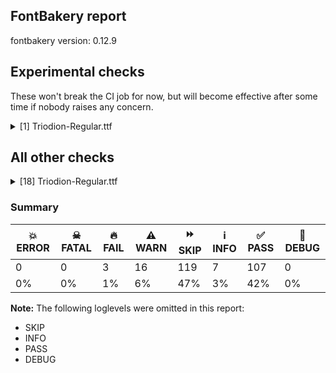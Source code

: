## FontBakery report

fontbakery version: 0.12.9



## Experimental checks

These won't break the CI job for now, but will become effective after some time if nobody raises any concern.


<details><summary>[1] Triodion-Regular.ttf</summary>
<div>
<details>
    <summary>⚠️ <b>WARN</b> Validate size, and resolution of article images, and ensure article page has minimum length and includes visual assets. <a href="https://fontbakery.readthedocs.io/en/stable/fontbakery/checks/googlefonts.article.html#"></a></summary>
    <div>







* ⚠️ **WARN** <p>Family metadata at fonts/ttf does not have an article.</p>
 [code: lacks-article]



</div>
</details>
</div>
</details>




## All other checks



<details><summary>[18] Triodion-Regular.ttf</summary>
<div>
<details>
    <summary>🔥 <b>FAIL</b> Do we have the latest version of FontBakery installed? <a href="https://fontbakery.readthedocs.io/en/stable/fontbakery/checks/universal.fontbakery.html#"></a></summary>
    <div>







* 🔥 **FAIL** <p>Current FontBakery version is 0.12.9, while a newer 0.12.10 is already available. Please upgrade it with 'pip install -U fontbakery'</p>
 [code: outdated-fontbakery]



</div>
</details>

<details>
    <summary>🔥 <b>FAIL</b> Shapes languages in all GF glyphsets. <a href="https://fontbakery.readthedocs.io/en/stable/fontbakery/checks/googlefonts.glyphset.html#"></a></summary>
    <div>







* 🔥 **FAIL** <p>GF_Cyrillic_Core glyphset:</p>
<table>
<thead>
<tr>
<th align="left">Language</th>
<th align="left">FAIL messages</th>
</tr>
</thead>
<tbody>
<tr>
<td align="left">uk_Cyrl (Ukrainian)</td>
<td align="left">Some base glyphs were missing: ʼ, ґ</td>
</tr>
<tr>
<td align="left">^</td>
<td align="left">Shaper produced a .notdef</td>
</tr>
</tbody>
</table>
 [code: failed-language-shaping]



* ⚠️ **WARN** <p>GF_Cyrillic_Core glyphset:</p>
<table>
<thead>
<tr>
<th align="left">Language</th>
<th align="left">WARN messages</th>
</tr>
</thead>
<tbody>
<tr>
<td align="left">uk_Cyrl (Ukrainian)</td>
<td align="left">Some auxiliary glyphs were missing: ʼ, ґ</td>
</tr>
</tbody>
</table>
 [code: warning-language-shaping]



</div>
</details>

<details>
    <summary>🔥 <b>FAIL</b> Check Google Fonts glyph coverage. <a href="https://fontbakery.readthedocs.io/en/stable/fontbakery/checks/googlefonts.glyphset.html#"></a></summary>
    <div>







* 🔥 **FAIL** <p>Missing required codepoints:</p>
<pre><code>- 0x0100 (LATIN CAPITAL LETTER A WITH MACRON)


- 0x0101 (LATIN SMALL LETTER A WITH MACRON)


- 0x0102 (LATIN CAPITAL LETTER A WITH BREVE)


- 0x0103 (LATIN SMALL LETTER A WITH BREVE)


- 0x0104 (LATIN CAPITAL LETTER A WITH OGONEK)


- 0x0105 (LATIN SMALL LETTER A WITH OGONEK)


- 0x0106 (LATIN CAPITAL LETTER C WITH ACUTE)


- 0x0107 (LATIN SMALL LETTER C WITH ACUTE)


- 0x010A (LATIN CAPITAL LETTER C WITH DOT ABOVE)


- 0x010B (LATIN SMALL LETTER C WITH DOT ABOVE)


- 0x010C (LATIN CAPITAL LETTER C WITH CARON)


- 0x010D (LATIN SMALL LETTER C WITH CARON)


- 0x010E (LATIN CAPITAL LETTER D WITH CARON)


- 0x010F (LATIN SMALL LETTER D WITH CARON)


- 0x0110 (LATIN CAPITAL LETTER D WITH STROKE)


- 0x0111 (LATIN SMALL LETTER D WITH STROKE)


- 0x0112 (LATIN CAPITAL LETTER E WITH MACRON)


- 0x0113 (LATIN SMALL LETTER E WITH MACRON)


- 0x0116 (LATIN CAPITAL LETTER E WITH DOT ABOVE)


- 0x0117 (LATIN SMALL LETTER E WITH DOT ABOVE)


- 0x0118 (LATIN CAPITAL LETTER E WITH OGONEK)


- 0x0119 (LATIN SMALL LETTER E WITH OGONEK)


- 0x011A (LATIN CAPITAL LETTER E WITH CARON)


- 0x011B (LATIN SMALL LETTER E WITH CARON)


- 0x011E (LATIN CAPITAL LETTER G WITH BREVE)


- 0x011F (LATIN SMALL LETTER G WITH BREVE)


- 0x0120 (LATIN CAPITAL LETTER G WITH DOT ABOVE)


- 0x0121 (LATIN SMALL LETTER G WITH DOT ABOVE)


- 0x0122 (LATIN CAPITAL LETTER G WITH CEDILLA)


- 0x0123 (LATIN SMALL LETTER G WITH CEDILLA)


- 0x0126 (LATIN CAPITAL LETTER H WITH STROKE)


- 0x0127 (LATIN SMALL LETTER H WITH STROKE)


- 0x012A (LATIN CAPITAL LETTER I WITH MACRON)


- 0x012B (LATIN SMALL LETTER I WITH MACRON)


- 0x012E (LATIN CAPITAL LETTER I WITH OGONEK)


- 0x012F (LATIN SMALL LETTER I WITH OGONEK)


- 0x0130 (LATIN CAPITAL LETTER I WITH DOT ABOVE)


- 0x0136 (LATIN CAPITAL LETTER K WITH CEDILLA)


- 0x0137 (LATIN SMALL LETTER K WITH CEDILLA)


- 0x0139 (LATIN CAPITAL LETTER L WITH ACUTE)


- 0x013A (LATIN SMALL LETTER L WITH ACUTE)


- 0x013B (LATIN CAPITAL LETTER L WITH CEDILLA)


- 0x013C (LATIN SMALL LETTER L WITH CEDILLA)


- 0x013D (LATIN CAPITAL LETTER L WITH CARON)


- 0x013E (LATIN SMALL LETTER L WITH CARON)


- 0x0141 (LATIN CAPITAL LETTER L WITH STROKE)


- 0x0142 (LATIN SMALL LETTER L WITH STROKE)


- 0x0143 (LATIN CAPITAL LETTER N WITH ACUTE)


- 0x0144 (LATIN SMALL LETTER N WITH ACUTE)


- 0x0145 (LATIN CAPITAL LETTER N WITH CEDILLA)


- 0x0146 (LATIN SMALL LETTER N WITH CEDILLA)


- 0x0147 (LATIN CAPITAL LETTER N WITH CARON)


- 0x0148 (LATIN SMALL LETTER N WITH CARON)


- 0x0150 (LATIN CAPITAL LETTER O WITH DOUBLE ACUTE)


- 0x0151 (LATIN SMALL LETTER O WITH DOUBLE ACUTE)


- 0x0154 (LATIN CAPITAL LETTER R WITH ACUTE)


- 0x0155 (LATIN SMALL LETTER R WITH ACUTE)


- 0x0158 (LATIN CAPITAL LETTER R WITH CARON)


- 0x0159 (LATIN SMALL LETTER R WITH CARON)


- 0x015A (LATIN CAPITAL LETTER S WITH ACUTE)


- 0x015B (LATIN SMALL LETTER S WITH ACUTE)


- 0x015E (LATIN CAPITAL LETTER S WITH CEDILLA)


- 0x015F (LATIN SMALL LETTER S WITH CEDILLA)


- 0x0160 (LATIN CAPITAL LETTER S WITH CARON)


- 0x0161 (LATIN SMALL LETTER S WITH CARON)


- 0x0164 (LATIN CAPITAL LETTER T WITH CARON)


- 0x0165 (LATIN SMALL LETTER T WITH CARON)


- 0x016A (LATIN CAPITAL LETTER U WITH MACRON)


- 0x016B (LATIN SMALL LETTER U WITH MACRON)


- 0x016E (LATIN CAPITAL LETTER U WITH RING ABOVE)


- 0x016F (LATIN SMALL LETTER U WITH RING ABOVE)


- 0x0170 (LATIN CAPITAL LETTER U WITH DOUBLE ACUTE)


- 0x0171 (LATIN SMALL LETTER U WITH DOUBLE ACUTE)


- 0x0172 (LATIN CAPITAL LETTER U WITH OGONEK)


- 0x0173 (LATIN SMALL LETTER U WITH OGONEK)


- 0x0174 (LATIN CAPITAL LETTER W WITH CIRCUMFLEX)


- 0x0175 (LATIN SMALL LETTER W WITH CIRCUMFLEX)


- 0x0176 (LATIN CAPITAL LETTER Y WITH CIRCUMFLEX)


- 0x0177 (LATIN SMALL LETTER Y WITH CIRCUMFLEX)


- 0x0178 (LATIN CAPITAL LETTER Y WITH DIAERESIS)


- 0x0179 (LATIN CAPITAL LETTER Z WITH ACUTE)


- 0x017A (LATIN SMALL LETTER Z WITH ACUTE)


- 0x017B (LATIN CAPITAL LETTER Z WITH DOT ABOVE)


- 0x017C (LATIN SMALL LETTER Z WITH DOT ABOVE)


- 0x017D (LATIN CAPITAL LETTER Z WITH CARON)


- 0x017E (LATIN SMALL LETTER Z WITH CARON)


- 0x0218 (LATIN CAPITAL LETTER S WITH COMMA BELOW)


- 0x0219 (LATIN SMALL LETTER S WITH COMMA BELOW)


- 0x021A (LATIN CAPITAL LETTER T WITH COMMA BELOW)


- 0x021B (LATIN SMALL LETTER T WITH COMMA BELOW)


- 0x0237 (LATIN SMALL LETTER DOTLESS J)


- 0x02C7 (CARON)


- 0x02D8 (BREVE)


- 0x02D9 (DOT ABOVE)


- 0x02DB (OGONEK)


- 0x02DD (DOUBLE ACUTE ACCENT)


- 0x0302 (COMBINING CIRCUMFLEX ACCENT)


- 0x0303 (COMBINING TILDE)


- 0x0304 (COMBINING MACRON)


- 0x030A (COMBINING RING ABOVE)


- 0x030B (COMBINING DOUBLE ACUTE ACCENT)


- 0x030C (COMBINING CARON)


- 0x0326 (COMBINING COMMA BELOW)


- 0x0327 (COMBINING CEDILLA)


- 0x0328 (COMBINING OGONEK)


- 0x1E80 (LATIN CAPITAL LETTER W WITH GRAVE)


- 0x1E81 (LATIN SMALL LETTER W WITH GRAVE)


- 0x1E82 (LATIN CAPITAL LETTER W WITH ACUTE)


- 0x1E83 (LATIN SMALL LETTER W WITH ACUTE)


- 0x1E84 (LATIN CAPITAL LETTER W WITH DIAERESIS)


- 0x1E85 (LATIN SMALL LETTER W WITH DIAERESIS)


- 0x1E9E (LATIN CAPITAL LETTER SHARP S)


- 0x1EF2 (LATIN CAPITAL LETTER Y WITH GRAVE)


- 0x1EF3 (LATIN SMALL LETTER Y WITH GRAVE)


- 0x2122 (TRADE MARK SIGN)
</code></pre>
 [code: missing-codepoints]



</div>
</details>

<details>
    <summary>⚠️ <b>WARN</b> Check glyphs in mark glyph class are non-spacing. <a href="https://fontbakery.readthedocs.io/en/stable/fontbakery/checks/opentype.gdef.html#"></a></summary>
    <div>







* ⚠️ **WARN** <p>The following spacing glyphs may be in the GDEF mark glyph class by mistake:
acutecomb (U+0301), gravecomb (U+0300), uni0306 (U+0306), uni0307 (U+0307), uni0308 (U+0308), uni030F (U+030F), uni0311 (U+0311), uni033E (U+033E), uni0360 (U+0360), uni0483 (U+0483), uni0485 (U+0485), uni0486 (U+0486), uni0486.upper (U+E000), uni04860300 (U+E003), uni04860300.upper (U+E004), uni04860301 (U+E001), uni04860301.upper (U+E002), uni0487 (U+0487) and uniA675 (U+A675)</p>
 [code: spacing-mark-glyphs]



</div>
</details>

<details>
    <summary>⚠️ <b>WARN</b> Check mark characters are in GDEF mark glyph class. <a href="https://fontbakery.readthedocs.io/en/stable/fontbakery/checks/opentype.gdef.html#"></a></summary>
    <div>







* ⚠️ **WARN** <p>The following mark characters could be in the GDEF mark glyph class:
uni034F (U+034F), uni0484 (U+0484), uni1DC0 (U+1DC0), uni1DC1 (U+1DC1), uniA66F (U+A66F) and uniA67D (U+A67D)</p>
 [code: mark-chars]



</div>
</details>

<details>
    <summary>⚠️ <b>WARN</b> Check if each glyph has the recommended amount of contours. <a href="https://fontbakery.readthedocs.io/en/stable/fontbakery/checks/universal.html#"></a></summary>
    <div>







* ⚠️ **WARN** <p>This check inspects the glyph outlines and detects the total number of contours in each of them. The expected values are infered from the typical ammounts of contours observed in a large collection of reference font families. The divergences listed below may simply indicate a significantly different design on some of your glyphs. On the other hand, some of these may flag actual bugs in the font such as glyphs mapped to an incorrect codepoint. Please consider reviewing the design and codepoint assignment of these to make sure they are correct.</p>
<p>The following glyphs do not have the recommended number of contours:</p>
<pre><code>- Glyph name: .null	Contours detected: 5	Expected: 0

- Glyph name: asterisk	Contours detected: 2	Expected: 1 or 4

- Glyph name: afii10070	Contours detected: 1	Expected: 2

- Glyph name: afii10076	Contours detected: 2	Expected: 1

- Glyph name: uni0450	Contours detected: 2	Expected: 3

- Glyph name: uni0451	Contours detected: 3	Expected: 4

- Glyph name: afii10103	Contours detected: 1	Expected: 2

- Glyph name: uni045C	Contours detected: 3	Expected: 2

- Glyph name: uni046E	Contours detected: 1	Expected: 2

- Glyph name: uni046F	Contours detected: 1	Expected: 2

- Glyph name: uni0473	Contours detected: 2	Expected: 3

- Glyph name: uni0484	Contours detected: 2	Expected: 1

- Glyph name: uni25CC	Contours detected: 8	Expected: 16 or 12

- Glyph name: .null	Contours detected: 5	Expected: 0

- Glyph name: asterisk	Contours detected: 2	Expected: 1 or 4

- Glyph name: uni0450	Contours detected: 2	Expected: 3

- Glyph name: uni0451	Contours detected: 3	Expected: 4

- Glyph name: uni045C	Contours detected: 3	Expected: 2

- Glyph name: uni046E	Contours detected: 1	Expected: 2

- Glyph name: uni046F	Contours detected: 1	Expected: 2

- Glyph name: uni0473	Contours detected: 2	Expected: 3

- Glyph name: uni0484	Contours detected: 2	Expected: 1

- Glyph name: uni25CC	Contours detected: 8	Expected: 16 or 12
</code></pre>
 [code: contour-count]



</div>
</details>

<details>
    <summary>⚠️ <b>WARN</b> Check math signs have the same width. <a href="https://fontbakery.readthedocs.io/en/stable/fontbakery/checks/universal.html#"></a></summary>
    <div>







* ⚠️ **WARN** <p>The most common width is 887 among a set of 4 math glyphs.
The following math glyphs have a different width, though:</p>
<p>Width = 453:
plus</p>
<p>Width = 611:
less</p>
<p>Width = 376:
equal</p>
<p>Width = 600:
greater</p>
<p>Width = 466:
logicalnot</p>
<p>Width = 579:
multiply, plusminus, divide</p>
<p>Width = 360:
minus</p>
 [code: width-outliers]



</div>
</details>

<details>
    <summary>⚠️ <b>WARN</b> Does the font contain a soft hyphen? <a href="https://fontbakery.readthedocs.io/en/stable/fontbakery/checks/universal.glyphset.html#"></a></summary>
    <div>







* ⚠️ **WARN** <p>This font has a 'Soft Hyphen' character.</p>
 [code: softhyphen]



</div>
</details>

<details>
    <summary>⚠️ <b>WARN</b> Font has **proper** whitespace glyph names? <a href="https://fontbakery.readthedocs.io/en/stable/fontbakery/checks/universal.glyphnames.html#"></a></summary>
    <div>







* ⚠️ **WARN** <p>Glyph 0x00A0 is called &quot;nbspace&quot;: Change to &quot;uni00A0&quot;</p>
 [code: not-recommended-00a0]



</div>
</details>

<details>
    <summary>⚠️ <b>WARN</b> Do any segments have colinear vectors? <a href="https://fontbakery.readthedocs.io/en/stable/fontbakery/checks/outline.html#"></a></summary>
    <div>







* ⚠️ **WARN** <p>The following glyphs have colinear vectors:</p>
<pre><code>* Z (U+005A): L&lt;&lt;187.0,38.0&gt;--&lt;189.0,38.0&gt;&gt; -&gt; L&lt;&lt;189.0,38.0&gt;--&lt;382.0,42.0&gt;&gt;

* u1F543 (U+1F543): L&lt;&lt;627.0,195.0&gt;--&lt;628.0,143.0&gt;&gt; -&gt; L&lt;&lt;628.0,143.0&gt;--&lt;628.0,115.0&gt;&gt;

* u1F544 (U+1F544): L&lt;&lt;40.0,115.0&gt;--&lt;40.0,143.0&gt;&gt; -&gt; L&lt;&lt;40.0,143.0&gt;--&lt;41.0,195.0&gt;&gt;

* u1F545 (U+1F545): L&lt;&lt;318.0,356.0&gt;--&lt;305.0,351.0&gt;&gt; -&gt; L&lt;&lt;305.0,351.0&gt;--&lt;294.0,347.0&gt;&gt;

* u1f545.alt2 (U+E5D1): L&lt;&lt;269.0,462.0&gt;--&lt;271.0,653.0&gt;&gt; -&gt; L&lt;&lt;271.0,653.0&gt;--&lt;271.0,659.0&gt;&gt;

* uni040E (U+040E): L&lt;&lt;292.0,41.0&gt;--&lt;298.0,155.0&gt;&gt; -&gt; L&lt;&lt;298.0,155.0&gt;--&lt;303.0,232.0&gt;&gt;

* uni040E (U+040E): L&lt;&lt;346.0,281.0&gt;--&lt;339.0,154.0&gt;&gt; -&gt; L&lt;&lt;339.0,154.0&gt;--&lt;333.0,41.0&gt;&gt;

* uni0423 (U+0423): L&lt;&lt;292.0,41.0&gt;--&lt;298.0,155.0&gt;&gt; -&gt; L&lt;&lt;298.0,155.0&gt;--&lt;303.0,232.0&gt;&gt;

* uni0423 (U+0423): L&lt;&lt;346.0,281.0&gt;--&lt;339.0,154.0&gt;&gt; -&gt; L&lt;&lt;339.0,154.0&gt;--&lt;333.0,41.0&gt;&gt;

* uni046A (U+046A): L&lt;&lt;404.0,443.0&gt;--&lt;254.0,624.0&gt;&gt; -&gt; L&lt;&lt;254.0,624.0&gt;--&lt;245.0,633.0&gt;&gt;

* uni046C (U+046C): L&lt;&lt;691.0,443.0&gt;--&lt;541.0,624.0&gt;&gt; -&gt; L&lt;&lt;541.0,624.0&gt;--&lt;532.0,633.0&gt;&gt;

* uni203B (U+203B): L&lt;&lt;295.0,340.0&gt;--&lt;339.0,383.0&gt;&gt; -&gt; L&lt;&lt;339.0,383.0&gt;--&lt;382.0,425.0&gt;&gt;

* uni2DE6 (U+2DE6): L&lt;&lt;-300.0,521.0&gt;--&lt;-298.0,660.0&gt;&gt; -&gt; L&lt;&lt;-298.0,660.0&gt;--&lt;-296.0,755.0&gt;&gt;

* uni2DE6 (U+2DE6): L&lt;&lt;-90.0,730.0&gt;--&lt;-87.0,713.0&gt;&gt; -&gt; L&lt;&lt;-87.0,713.0&gt;--&lt;-86.0,708.0&gt;&gt;

* uni2DE60487 (U+F4E6): L&lt;&lt;-300.0,521.0&gt;--&lt;-298.0,660.0&gt;&gt; -&gt; L&lt;&lt;-298.0,660.0&gt;--&lt;-296.0,755.0&gt;&gt;

* uni2DE60487 (U+F4E6): L&lt;&lt;-90.0,730.0&gt;--&lt;-87.0,713.0&gt;&gt; -&gt; L&lt;&lt;-87.0,713.0&gt;--&lt;-86.0,708.0&gt;&gt;

* uni2DE8 (U+2DE8): L&lt;&lt;-81.0,793.0&gt;--&lt;-78.0,746.0&gt;&gt; -&gt; L&lt;&lt;-78.0,746.0&gt;--&lt;-70.0,632.0&gt;&gt;

* uni2DEE (U+2DEE): L&lt;&lt;-398.0,536.0&gt;--&lt;-398.0,618.0&gt;&gt; -&gt; L&lt;&lt;-398.0,618.0&gt;--&lt;-398.0,623.0&gt;&gt;

* uni2DF2 (U+2DF2): L&lt;&lt;-134.0,584.0&gt;--&lt;-134.0,570.0&gt;&gt; -&gt; L&lt;&lt;-134.0,570.0&gt;--&lt;-132.0,550.0&gt;&gt;

* uni2DF2 (U+2DF2): L&lt;&lt;-251.0,604.0&gt;--&lt;-250.0,582.0&gt;&gt; -&gt; L&lt;&lt;-250.0,582.0&gt;--&lt;-249.0,560.0&gt;&gt;

* uni2DF2 (U+2DF2): L&lt;&lt;-63.0,553.0&gt;--&lt;-64.0,573.0&gt;&gt; -&gt; L&lt;&lt;-64.0,573.0&gt;--&lt;-66.0,606.0&gt;&gt;

* uni2DF20487 (U+F4F2): L&lt;&lt;-134.0,584.0&gt;--&lt;-134.0,570.0&gt;&gt; -&gt; L&lt;&lt;-134.0,570.0&gt;--&lt;-132.0,550.0&gt;&gt;

* uni2DF20487 (U+F4F2): L&lt;&lt;-251.0,604.0&gt;--&lt;-250.0,582.0&gt;&gt; -&gt; L&lt;&lt;-250.0,582.0&gt;--&lt;-249.0,560.0&gt;&gt;

* uni2DF20487 (U+F4F2): L&lt;&lt;-63.0,553.0&gt;--&lt;-64.0,573.0&gt;&gt; -&gt; L&lt;&lt;-64.0,573.0&gt;--&lt;-66.0,606.0&gt;&gt;

* uni2DF3 (U+2DF3): L&lt;&lt;-252.0,653.0&gt;--&lt;-251.0,618.0&gt;&gt; -&gt; L&lt;&lt;-251.0,618.0&gt;--&lt;-250.0,598.0&gt;&gt;

* uni2DF3 (U+2DF3): L&lt;&lt;-81.0,592.0&gt;--&lt;-82.0,610.0&gt;&gt; -&gt; L&lt;&lt;-82.0,610.0&gt;--&lt;-84.0,655.0&gt;&gt;

* uni2DF30487 (U+F4F3): L&lt;&lt;-252.0,653.0&gt;--&lt;-251.0,618.0&gt;&gt; -&gt; L&lt;&lt;-251.0,618.0&gt;--&lt;-250.0,598.0&gt;&gt;

* uni2DF30487 (U+F4F3): L&lt;&lt;-81.0,592.0&gt;--&lt;-82.0,610.0&gt;&gt; -&gt; L&lt;&lt;-82.0,610.0&gt;--&lt;-84.0,655.0&gt;&gt;

* uni2DFD (U+2DFD): L&lt;&lt;-158.0,611.0&gt;--&lt;-158.0,573.0&gt;&gt; -&gt; L&lt;&lt;-158.0,573.0&gt;--&lt;-157.0,521.0&gt;&gt;

* uni2DFD0487 (U+F4FD): L&lt;&lt;-158.0,611.0&gt;--&lt;-158.0,573.0&gt;&gt; -&gt; L&lt;&lt;-158.0,573.0&gt;--&lt;-157.0,521.0&gt;&gt;

* uniA640 (U+A640): L&lt;&lt;107.0,685.0&gt;--&lt;165.0,681.0&gt;&gt; -&gt; L&lt;&lt;165.0,681.0&gt;--&lt;230.0,678.0&gt;&gt;

* uniA640 (U+A640): L&lt;&lt;149.0,288.0&gt;--&lt;248.0,391.0&gt;&gt; -&gt; L&lt;&lt;248.0,391.0&gt;--&lt;383.0,522.0&gt;&gt;

* uniA641 (U+A641): L&lt;&lt;107.0,470.0&gt;--&lt;165.0,467.0&gt;&gt; -&gt; L&lt;&lt;165.0,467.0&gt;--&lt;230.0,465.0&gt;&gt;

* uniA641 (U+A641): L&lt;&lt;165.0,467.0&gt;--&lt;230.0,465.0&gt;&gt; -&gt; L&lt;&lt;230.0,465.0&gt;--&lt;392.0,465.0&gt;&gt;

* uniA675 (U+A675): L&lt;&lt;-215.0,514.0&gt;--&lt;-243.0,620.0&gt;&gt; -&gt; L&lt;&lt;-243.0,620.0&gt;--&lt;-244.0,623.0&gt;&gt;

* uniA675 (U+A675): L&lt;&lt;-345.0,514.0&gt;--&lt;-369.0,620.0&gt;&gt; -&gt; L&lt;&lt;-369.0,620.0&gt;--&lt;-370.0,623.0&gt;&gt;

* uniE92B (U+E92B): L&lt;&lt;58.0,589.0&gt;--&lt;58.0,670.0&gt;&gt; -&gt; L&lt;&lt;58.0,670.0&gt;--&lt;58.0,676.0&gt;&gt;
</code></pre>
 [code: found-colinear-vectors]



</div>
</details>

<details>
    <summary>⚠️ <b>WARN</b> Do outlines contain any jaggy segments? <a href="https://fontbakery.readthedocs.io/en/stable/fontbakery/checks/outline.html#"></a></summary>
    <div>







* ⚠️ **WARN** <p>The following glyphs have jaggy segments:</p>
<pre><code>* afii10017 (U+0410): B&lt;&lt;292.5,468.0&gt;-&lt;305.0,488.0&gt;-&lt;315.0,510.0&gt;&gt;/B&lt;&lt;315.0,510.0&gt;-&lt;304.0,496.0&gt;-&lt;290.0,482.5&gt;&gt; = 13.713271806952509

* u1F312 (U+1F312): B&lt;&lt;468.0,49.0&gt;-&lt;442.0,33.0&gt;-&lt;425.0,33.0&gt;&gt;/B&lt;&lt;425.0,33.0&gt;-&lt;432.0,32.0&gt;-&lt;435.0,32.0&gt;&gt; = 8.13010235415596

* u1F318 (U+1F318): B&lt;&lt;376.5,763.0&gt;-&lt;384.0,766.0&gt;-&lt;393.0,768.0&gt;&gt;/L&lt;&lt;393.0,768.0&gt;--&lt;379.0,768.0&gt;&gt; = 12.528807709151492

* u1F377 (U+1F377): B&lt;&lt;466.5,415.5&gt;-&lt;489.0,424.0&gt;-&lt;507.0,431.0&gt;&gt;/B&lt;&lt;507.0,431.0&gt;-&lt;499.0,430.0&gt;-&lt;487.5,430.0&gt;&gt; = 14.12548915823142

* u1F41F (U+1F41F): B&lt;&lt;516.0,308.0&gt;-&lt;543.0,314.0&gt;-&lt;730.0,332.0&gt;&gt;/B&lt;&lt;730.0,332.0&gt;-&lt;702.0,336.0&gt;-&lt;675.5,337.5&gt;&gt; = 13.62826507913694

* u1F41F (U+1F41F): L&lt;&lt;833.0,445.0&gt;--&lt;914.0,405.0&gt;&gt;/B&lt;&lt;914.0,405.0&gt;-&lt;900.0,416.0&gt;-&lt;900.0,434.0&gt;&gt; = 11.875815566048908

* uni263D (U+263D): B&lt;&lt;117.0,764.0&gt;-&lt;107.0,766.0&gt;-&lt;96.0,767.0&gt;&gt;/B&lt;&lt;96.0,767.0&gt;-&lt;110.0,763.0&gt;-&lt;128.5,749.0&gt;&gt; = 10.750966993188039

* uni263D (U+263D): B&lt;&lt;124.5,28.5&gt;-&lt;113.0,20.0&gt;-&lt;106.0,20.0&gt;&gt;/B&lt;&lt;106.0,20.0&gt;-&lt;113.0,19.0&gt;-&lt;116.0,18.5&gt;&gt; = 8.13010235415596

* uni263E (U+263E): B&lt;&lt;359.5,749.0&gt;-&lt;378.0,763.0&gt;-&lt;392.0,767.0&gt;&gt;/B&lt;&lt;392.0,767.0&gt;-&lt;382.0,766.0&gt;-&lt;372.0,764.0&gt;&gt; = 10.234802763423207

* uni263E (U+263E): B&lt;&lt;372.0,18.5&gt;-&lt;375.0,19.0&gt;-&lt;382.0,20.0&gt;&gt;/B&lt;&lt;382.0,20.0&gt;-&lt;376.0,20.0&gt;-&lt;364.0,28.5&gt;&gt; = 8.13010235415596

* uniA656 (U+A656): B&lt;&lt;505.0,411.0&gt;-&lt;522.0,426.0&gt;-&lt;535.0,436.0&gt;&gt;/B&lt;&lt;535.0,436.0&gt;-&lt;521.0,429.0&gt;-&lt;495.0,418.0&gt;&gt; = 11.003540851749474
</code></pre>
 [code: found-jaggy-segments]



</div>
</details>

<details>
    <summary>⚠️ <b>WARN</b> Do outlines contain any semi-vertical or semi-horizontal lines? <a href="https://fontbakery.readthedocs.io/en/stable/fontbakery/checks/outline.html#"></a></summary>
    <div>







* ⚠️ **WARN** <p>The following glyphs have semi-vertical/semi-horizontal lines:</p>
<pre><code>* N (U+004E): L&lt;&lt;556.0,185.0&gt;--&lt;554.0,514.0&gt;&gt;

* Ntilde (U+00D1): L&lt;&lt;556.0,185.0&gt;--&lt;554.0,514.0&gt;&gt;

* T (U+0054): L&lt;&lt;350.0,504.0&gt;--&lt;352.0,124.0&gt;&gt;

* e (U+0065): L&lt;&lt;385.0,256.0&gt;--&lt;119.0,258.0&gt;&gt;

* eacute (U+00E9): L&lt;&lt;385.0,256.0&gt;--&lt;119.0,258.0&gt;&gt;

* ecircumflex (U+00EA): L&lt;&lt;385.0,256.0&gt;--&lt;119.0,258.0&gt;&gt;

* edieresis (U+00EB): L&lt;&lt;385.0,256.0&gt;--&lt;119.0,258.0&gt;&gt;

* egrave (U+00E8): L&lt;&lt;385.0,256.0&gt;--&lt;119.0,258.0&gt;&gt;

* logicalnot (U+00AC): L&lt;&lt;380.0,166.0&gt;--&lt;25.0,165.0&gt;&gt;

* onequarter (U+00BC): L&lt;&lt;216.0,635.0&gt;--&lt;215.0,361.0&gt;&gt;

* u1F545 (U+1F545): L&lt;&lt;149.0,654.0&gt;--&lt;151.0,388.0&gt;&gt;

* u1F545 (U+1F545): L&lt;&lt;151.0,349.0&gt;--&lt;152.0,4.0&gt;&gt;

* u1F545 (U+1F545): L&lt;&lt;377.0,244.0&gt;--&lt;379.0,4.0&gt;&gt;

* u1F545 (U+1F545): L&lt;&lt;591.0,654.0&gt;--&lt;594.0,4.0&gt;&gt;

* u1f545.alt2 (U+E5D1): L&lt;&lt;172.0,761.0&gt;--&lt;173.0,450.0&gt;&gt;

* u1f545.alt2 (U+E5D1): L&lt;&lt;173.0,404.0&gt;--&lt;175.0,0.0&gt;&gt;

* u1f545.alt2 (U+E5D1): L&lt;&lt;690.0,761.0&gt;--&lt;691.0,438.0&gt;&gt;

* u1f545.alt2 (U+E5D1): L&lt;&lt;691.0,341.0&gt;--&lt;692.0,0.0&gt;&gt;

* uni0470 (U+0470): L&lt;&lt;380.0,40.0&gt;--&lt;379.0,782.0&gt;&gt;
</code></pre>
 [code: found-semi-vertical]



</div>
</details>

<details>
    <summary>⚠️ <b>WARN</b> Ensure soft_dotted characters lose their dot when combined with marks that replace the dot. <a href="https://fontbakery.readthedocs.io/en/stable/fontbakery/checks/shaping.html#"></a></summary>
    <div>







* ⚠️ **WARN** <p>The dot of soft dotted characters used in orthographies <em>must</em> disappear in the following strings: j̀ j́ j̈ j̑ і́</p>
<p>The dot of soft dotted characters <em>should</em> disappear in other cases, for example: ĭ i̇ ȉ ȋ i̾ i҃ i҄ i҅ i҆ i҇ i᷀ i᷁ iⷠ iⷡ iⷢ iⷣ iⷤ iⷥ iⷦ iⷧ</p>
<p>Your font fully covers the following languages that require the soft-dotted feature: Belarusian (Cyrl, 10,064,517 speakers).</p>
<p>Your font does <em>not</em> cover the following languages that require the soft-dotted feature: Nateni (Latn, 100,000 speakers), Fur (Latn, 1,230,163 speakers), Sar (Latn, 500,000 speakers), South Central Banda (Latn, 244,000 speakers), Koonzime (Latn, 40,000 speakers), Ebira (Latn, 2,200,000 speakers), Bete-Bendi (Latn, 100,000 speakers), Ekpeye (Latn, 226,000 speakers), Cicipu (Latn, 44,000 speakers), Ijo, Southeast (Latn, 2,471,000 speakers), Yala (Latn, 200,000 speakers), Dan (Latn, 1,099,244 speakers), Lugbara (Latn, 2,200,000 speakers), Kpelle, Guinea (Latn, 622,000 speakers), Ngbaka (Latn, 1,020,000 speakers), Zapotec (Latn, 490,000 speakers), Mango (Latn, 77,000 speakers), Ukrainian (Cyrl, 29,273,587 speakers), Aghem (Latn, 38,843 speakers), Basaa (Latn, 332,940 speakers), Ma’di (Latn, 584,000 speakers), Bafut (Latn, 158,146 speakers), Navajo (Latn, 166,319 speakers), Dii (Latn, 71,000 speakers), Ejagham (Latn, 120,000 speakers), Gulay (Latn, 250,478 speakers), Mundani (Latn, 34,000 speakers), Vute (Latn, 21,000 speakers), Kom (Latn, 360,685 speakers), Mfumte (Latn, 79,000 speakers), Lithuanian (Latn, 2,357,094 speakers), Nzakara (Latn, 50,000 speakers), Southern Kisi (Latn, 360,000 speakers), Dutch (Latn, 31,709,104 speakers), Avokaya (Latn, 100,000 speakers), Makaa (Latn, 221,000 speakers), Igbo (Latn, 27,823,640 speakers).</p>
 [code: soft-dotted]



</div>
</details>

<details>
    <summary>⚠️ <b>WARN</b> Check for codepoints not covered by METADATA subsets. <a href="https://fontbakery.readthedocs.io/en/stable/fontbakery/checks/googlefonts.subsets.html#"></a></summary>
    <div>







* ⚠️ **WARN** <p>The following codepoints supported by the font are not covered by
any subsets defined in the font's metadata file, and will never
be served. You can solve this by either manually adding additional
subset declarations to METADATA.pb, or by editing the glyphset
definitions.</p>
<ul>
<li>U+007F : try adding symbols</li>
<li>U+0306 COMBINING BREVE: try adding one of: tifinagh, old-permic</li>
<li>U+0307 COMBINING DOT ABOVE: try adding one of: tifinagh, malayalam, old-permic, canadian-aboriginal, coptic, tai-le, math, syriac</li>
<li>U+030F COMBINING DOUBLE GRAVE ACCENT: not included in any glyphset definition</li>
<li>U+0311 COMBINING INVERTED BREVE: try adding coptic</li>
<li>U+033E COMBINING VERTICAL TILDE: not included in any glyphset definition</li>
<li>U+034F COMBINING GRAPHEME JOINER: not included in any glyphset definition</li>
<li>U+0360 COMBINING DOUBLE TILDE: not included in any glyphset definition</li>
<li>U+10FB GEORGIAN PARAGRAPH SEPARATOR: try adding georgian</li>
<li>U+1DC0 COMBINING DOTTED GRAVE ACCENT: not included in any glyphset definition</li>
<li>U+1DC1 COMBINING DOTTED ACUTE ACCENT: not included in any glyphset definition</li>
<li>U+2000 EN QUAD: not included in any glyphset definition</li>
<li>U+2001 EM QUAD: not included in any glyphset definition</li>
<li>U+2003 EM SPACE: try adding nushu</li>
<li>U+2004 THREE-PER-EM SPACE: not included in any glyphset definition</li>
<li>U+2005 FOUR-PER-EM SPACE: not included in any glyphset definition</li>
<li>U+2006 SIX-PER-EM SPACE: not included in any glyphset definition</li>
<li>U+2007 FIGURE SPACE: not included in any glyphset definition</li>
<li>U+2008 PUNCTUATION SPACE: not included in any glyphset definition</li>
<li>U+200A HAIR SPACE: not included in any glyphset definition</li>
<li>U+200C ZERO WIDTH NON-JOINER: try adding one of: nko, lao, tifinagh, malayalam, tamil, dogra, manichaean, grantha, tagalog, bengali, siddham, sogdian, tai-viet, phags-pa, gunjala-gondi, pahawh-hmong, hanunoo, chakma, tagbanwa, thaana, mongolian, yi, buginese, hanifi-rohingya, sinhala, kayah-li, saurashtra, hebrew, mandaic, masaram-gondi, tai-le, oriya, gujarati, takri, kharoshthi, modi, tibetan, javanese, khojki, hatran, kaithi, sharada, meetei-mayek, myanmar, avestan, cham, gurmukhi, bhaiksuki, thai, khudawadi, duployan, devanagari, batak, syriac, telugu, mahajani, zanabazar-square, tai-tham, psalter-pahlavi, balinese, limbu, newa, rejang, brahmi, warang-citi, kannada, syloti-nagri, lepcha, khmer, arabic, buhid, sundanese, new-tai-lue, tirhuta</li>
<li>U+200D ZERO WIDTH JOINER: try adding one of: nko, lao, tifinagh, malayalam, tamil, dogra, manichaean, grantha, tagalog, bengali, siddham, sogdian, tai-viet, phags-pa, gunjala-gondi, pahawh-hmong, hanunoo, chakma, tagbanwa, thaana, mongolian, yi, buginese, hanifi-rohingya, sinhala, kayah-li, saurashtra, hebrew, mandaic, masaram-gondi, tai-le, oriya, gujarati, takri, kharoshthi, modi, tibetan, javanese, khojki, kaithi, sharada, meetei-mayek, myanmar, avestan, cham, gurmukhi, bhaiksuki, thai, khudawadi, duployan, devanagari, batak, syriac, telugu, mahajani, zanabazar-square, tai-tham, psalter-pahlavi, balinese, limbu, newa, old-hungarian, brahmi, rejang, warang-citi, kannada, syloti-nagri, lepcha, khmer, arabic, buhid, sundanese, new-tai-lue, tirhuta</li>
<li>U+200E LEFT-TO-RIGHT MARK: try adding one of: nko, thaana, hebrew, arabic, phags-pa, syriac</li>
<li>U+200F RIGHT-TO-LEFT MARK: try adding one of: nko, thaana, hebrew, phags-pa, syriac</li>
<li>U+2010 HYPHEN: try adding one of: yi, kaithi, kayah-li, hebrew, syloti-nagri, coptic, cham, arabic, armenian, lisu, sundanese, sora-sompeng, kharoshthi</li>
<li>U+2011 NON-BREAKING HYPHEN: try adding one of: yi, arabic, syloti-nagri</li>
<li>U+2012 FIGURE DASH: not included in any glyphset definition</li>
<li>U+2024 ONE DOT LEADER: try adding armenian</li>
<li>U+2025 TWO DOT LEADER: try adding phags-pa</li>
<li>U+2027 HYPHENATION POINT: not included in any glyphset definition</li>
<li>U+202F NARROW NO-BREAK SPACE: try adding one of: yi, mongolian</li>
<li>U+203B REFERENCE MARK: not included in any glyphset definition</li>
<li>U+2052 COMMERCIAL MINUS SIGN: not included in any glyphset definition</li>
<li>U+2053 SWUNG DASH: try adding coptic</li>
<li>U+2056 THREE DOT PUNCTUATION: try adding coptic</li>
<li>U+2058 FOUR DOT PUNCTUATION: try adding coptic</li>
<li>U+2059 FIVE DOT PUNCTUATION: try adding coptic</li>
<li>U+205C DOTTED CROSS: not included in any glyphset definition</li>
<li>U+205D TRICOLON: try adding one of: meroitic, old-hungarian</li>
<li>U+205E VERTICAL FOUR DOTS: try adding old-hungarian</li>
<li>U+2219 BULLET OPERATOR: try adding one of: math, tai-tham, symbols, yi</li>
<li>U+223B HOMOTHETIC: try adding math</li>
<li>U+223C TILDE OPERATOR: try adding math</li>
<li>U+223D REVERSED TILDE: try adding math</li>
<li>U+2241 NOT TILDE: try adding math</li>
<li>U+25CC DOTTED CIRCLE: try adding one of: malayalam, siddham, miao, thaana, mongolian, takri, ahom, symbols, bhaiksuki, thai, telugu, batak, tai-tham, old-permic, rejang, kannada, nko, dogra, manichaean, mende-kikakui, sogdian, tai-viet, pahawh-hmong, chakma, buginese, hanifi-rohingya, sinhala, kayah-li, bassa-vah, masaram-gondi, sharada, meetei-mayek, gurmukhi, adlam, khudawadi, caucasian-albanian, mahajani, marchen, balinese, limbu, khmer, tirhuta, lao, grantha, bengali, armenian, gunjala-gondi, yi, saurashtra, tai-le, oriya, gujarati, kharoshthi, soyombo, modi, tibetan, khojki, kaithi, osage, duployan, zanabazar-square, syriac, newa, warang-citi, lepcha, sundanese, wancho, tifinagh, tamil, tagalog, coptic, phags-pa, music, hanunoo, tagbanwa, hebrew, mandaic, javanese, myanmar, cham, devanagari, psalter-pahlavi, brahmi, canadian-aboriginal, elbasan, syloti-nagri, buhid, new-tai-lue, math</li>
<li>U+2626 ORTHODOX CROSS: try adding symbols</li>
<li>U+263D FIRST QUARTER MOON: try adding symbols</li>
<li>U+263E LAST QUARTER MOON: try adding symbols</li>
<li>U+271A HEAVY GREEK CROSS: try adding symbols</li>
<li>U+2720 MALTESE CROSS: try adding symbols</li>
<li>U+2734 EIGHT POINTED BLACK STAR: try adding symbols</li>
<li>U+29DF DOUBLE-ENDED MULTIMAP: try adding math</li>
<li>U+2E2A TWO DOTS OVER ONE DOT PUNCTUATION: not included in any glyphset definition</li>
<li>U+2E2B ONE DOT OVER TWO DOTS PUNCTUATION: not included in any glyphset definition</li>
<li>U+2E2C SQUARED FOUR DOT PUNCTUATION: not included in any glyphset definition</li>
<li>U+2E2D FIVE DOT MARK: not included in any glyphset definition</li>
<li>U+2E2F VERTICAL TILDE: not included in any glyphset definition</li>
<li>U+2E34 RAISED COMMA: try adding coptic</li>
<li>U+2E43 DASH WITH LEFT UPTURN: try adding glagolitic</li>
<li>U+E000 : not included in any glyphset definition</li>
<li>U+E001 : not included in any glyphset definition</li>
<li>U+E002 : not included in any glyphset definition</li>
<li>U+E003 : not included in any glyphset definition</li>
<li>U+E004 : not included in any glyphset definition</li>
<li>U+E005 : not included in any glyphset definition</li>
<li>U+E0EC : not included in any glyphset definition</li>
<li>U+E2EA : not included in any glyphset definition</li>
<li>U+E3C0 : not included in any glyphset definition</li>
<li>U+E5D0 : not included in any glyphset definition</li>
<li>U+E5D1 : not included in any glyphset definition</li>
<li>U+E5D2 : not included in any glyphset definition</li>
<li>U+E5D3 : not included in any glyphset definition</li>
<li>U+E5D4 : not included in any glyphset definition</li>
<li>U+E5D5 : not included in any glyphset definition</li>
<li>U+E5D6 : not included in any glyphset definition</li>
<li>U+E8E1 : not included in any glyphset definition</li>
<li>U+E8E3 : not included in any glyphset definition</li>
<li>U+E8E5 : not included in any glyphset definition</li>
<li>U+E901 : not included in any glyphset definition</li>
<li>U+E903 : not included in any glyphset definition</li>
<li>U+E904 : not included in any glyphset definition</li>
<li>U+E92A : not included in any glyphset definition</li>
<li>U+E92B : not included in any glyphset definition</li>
<li>U+F4E0 : not included in any glyphset definition</li>
<li>U+F4E1 : not included in any glyphset definition</li>
<li>U+F4E2 : not included in any glyphset definition</li>
<li>U+F4E6 : not included in any glyphset definition</li>
<li>U+F4E7 : not included in any glyphset definition</li>
<li>U+F4E9 : not included in any glyphset definition</li>
<li>U+F4EA : not included in any glyphset definition</li>
<li>U+F4EB : not included in any glyphset definition</li>
<li>U+F4EC : not included in any glyphset definition</li>
<li>U+F4ED : not included in any glyphset definition</li>
<li>U+F4EE : not included in any glyphset definition</li>
<li>U+F4F0 : not included in any glyphset definition</li>
<li>U+F4F1 : not included in any glyphset definition</li>
<li>U+F4F2 : not included in any glyphset definition</li>
<li>U+F4F3 : not included in any glyphset definition</li>
<li>U+F4FD : not included in any glyphset definition</li>
<li>U+FB00 LATIN SMALL LIGATURE FF: not included in any glyphset definition</li>
<li>U+FB01 LATIN SMALL LIGATURE FI: not included in any glyphset definition</li>
<li>U+FB02 LATIN SMALL LIGATURE FL: not included in any glyphset definition</li>
<li>U+FB05 LATIN SMALL LIGATURE LONG S T: not included in any glyphset definition</li>
<li>U+1F311 NEW MOON SYMBOL: not included in any glyphset definition</li>
<li>U+1F312 WAXING CRESCENT MOON SYMBOL: not included in any glyphset definition</li>
<li>U+1F313 FIRST QUARTER MOON SYMBOL: not included in any glyphset definition</li>
<li>U+1F314 WAXING GIBBOUS MOON SYMBOL: not included in any glyphset definition</li>
<li>U+1F315 FULL MOON SYMBOL: try adding symbols</li>
<li>U+1F316 WANING GIBBOUS MOON SYMBOL: not included in any glyphset definition</li>
<li>U+1F317 LAST QUARTER MOON SYMBOL: not included in any glyphset definition</li>
<li>U+1F318 WANING CRESCENT MOON SYMBOL: not included in any glyphset definition</li>
<li>U+1F319 CRESCENT MOON: not included in any glyphset definition</li>
<li>U+1F347 GRAPES: not included in any glyphset definition</li>
<li>U+1F377 WINE GLASS: not included in any glyphset definition</li>
<li>U+1F41F FISH: try adding symbols</li>
<li>U+1F540 CIRCLED CROSS POMMEE: try adding symbols</li>
<li>U+1F541 CROSS POMMEE WITH HALF-CIRCLE BELOW: try adding symbols</li>
<li>U+1F542 CROSS POMMEE: try adding symbols</li>
<li>U+1F543 NOTCHED LEFT SEMICIRCLE WITH THREE DOTS: try adding symbols</li>
<li>U+1F544 NOTCHED RIGHT SEMICIRCLE WITH THREE DOTS: try adding symbols</li>
<li>U+1F545 SYMBOL FOR MARKS CHAPTER: try adding symbols</li>
<li>U+F0023 : not included in any glyphset definition</li>
</ul>
<p>Or you can add the above codepoints to one of the subsets supported by the font: <code>cyrillic</code>, <code>cyrillic-ext</code>, <code>latin</code>, <code>latin-ext</code></p>
 [code: unreachable-subsetting]



</div>
</details>

<details>
    <summary>⚠️ <b>WARN</b> Ensure fonts have ScriptLangTags declared on the 'meta' table. <a href="https://fontbakery.readthedocs.io/en/stable/fontbakery/checks/googlefonts.meta.html#"></a></summary>
    <div>







* ⚠️ **WARN** <p>This font file does not have a 'meta' table.</p>
 [code: lacks-meta-table]



</div>
</details>

<details>
    <summary>⚠️ <b>WARN</b> Ensure Stylistic Sets have description. <a href="https://fontbakery.readthedocs.io/en/stable/fontbakery/checks/googlefonts.gsub.html#"></a></summary>
    <div>







* ⚠️ **WARN** <p>The stylistic set ss01 lacks a description string on the 'name' table.</p>
 [code: missing-description]



</div>
</details>

<details>
    <summary>⚠️ <b>WARN</b> Checking OS/2 achVendID. <a href="https://fontbakery.readthedocs.io/en/stable/fontbakery/checks/googlefonts.os2.html#"></a></summary>
    <div>







* ⚠️ **WARN** <p>OS/2 VendorID value '    ' is not yet recognized. If you registered it recently, then it's safe to ignore this warning message. Otherwise, you should set it to your own unique 4 character code, and register it with Microsoft at <a href="https://www.microsoft.com/typography/links/vendorlist.aspx">https://www.microsoft.com/typography/links/vendorlist.aspx</a></p>
 [code: unknown]



</div>
</details>

<details>
    <summary>⚠️ <b>WARN</b> Check font follows the Google Fonts vertical metric schema <a href="https://fontbakery.readthedocs.io/en/stable/fontbakery/checks/googlefonts.vmetrics.html#"></a></summary>
    <div>







* ⚠️ **WARN** <p>We recommend the absolute sum of the hhea metrics should be between 1.2-1.5x of the font's upm. This font has 1.637x (1637)</p>
 [code: bad-hhea-range]



</div>
</details>
</div>
</details>




### Summary

| 💥 ERROR | ☠ FATAL | 🔥 FAIL | ⚠️ WARN | ⏩ SKIP | ℹ️ INFO | ✅ PASS | 🔎 DEBUG | 
| ---|---|---|---|---|---|---|---|
| 0 | 0 | 3 | 16 | 119 | 7 | 107 | 0 | 
| 0% | 0% | 1% | 6% | 47% | 3% | 42% | 0% | 



**Note:** The following loglevels were omitted in this report:


* SKIP
* INFO
* PASS
* DEBUG
